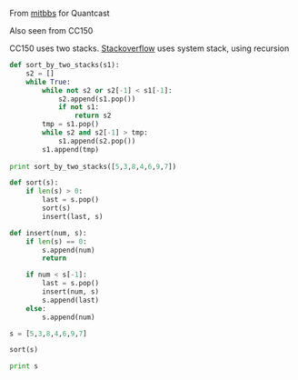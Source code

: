 From [mitbbs](http://www.mitbbs.com/article_t/JobHunting/32230525.html) for Quantcast

Also seen from CC150

CC150 uses two stacks. [Stackoverflow](http://stackoverflow.com/questions/2168803/how-to-sort-a-stack-using-only-push-pop-top-isempty-isfull/3510086#3510086) uses system stack, using recursion

```python
def sort_by_two_stacks(s1):
    s2 = []
    while True:
        while not s2 or s2[-1] < s1[-1]:
            s2.append(s1.pop())
            if not s1:
                return s2
        tmp = s1.pop()
        while s2 and s2[-1] > tmp:
            s1.append(s2.pop())
        s1.append(tmp)
    
print sort_by_two_stacks([5,3,8,4,6,9,7])
```

```python
def sort(s):
    if len(s) > 0:
        last = s.pop()
        sort(s)
        insert(last, s)

def insert(num, s):
    if len(s) == 0:
        s.append(num)
        return

    if num < s[-1]:
        last = s.pop()
        insert(num, s)
        s.append(last)
    else:
        s.append(num)

s = [5,3,8,4,6,9,7]

sort(s)

print s
```
